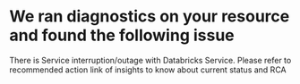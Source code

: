 <properties
        pageTitle="Databricks Service Outage"
	description="Diagnose and resolve issues with Databricks Service"
	infoBubbleText="Diagnose and resolve issues with Databricks Service"
	service="microsoft.databricks"
	resource="workspaces"
	authors="nsarang"
	ms.author="nsarang"
	displayOrder=""
	selfHelpType="rca"
	supportTopicIds="32677733,32677655,32677703,32677701,32677702,32677713"
	diagnosticScenario="DatabricksNotificationInsight"
	resourceTags=""
	productPesIds="16432"
	cloudEnvironments="public"
	articleId="078C7927-3E0E-4E25-868F-C68CBC170EBA"
/>

# We ran diagnostics on your resource and found the following issue

<!--issueDescription-->
There is Service interruption/outage with Databricks Service. Please refer to recommended action link of insights to know about current status and RCA
<!--/issueDescription-->
